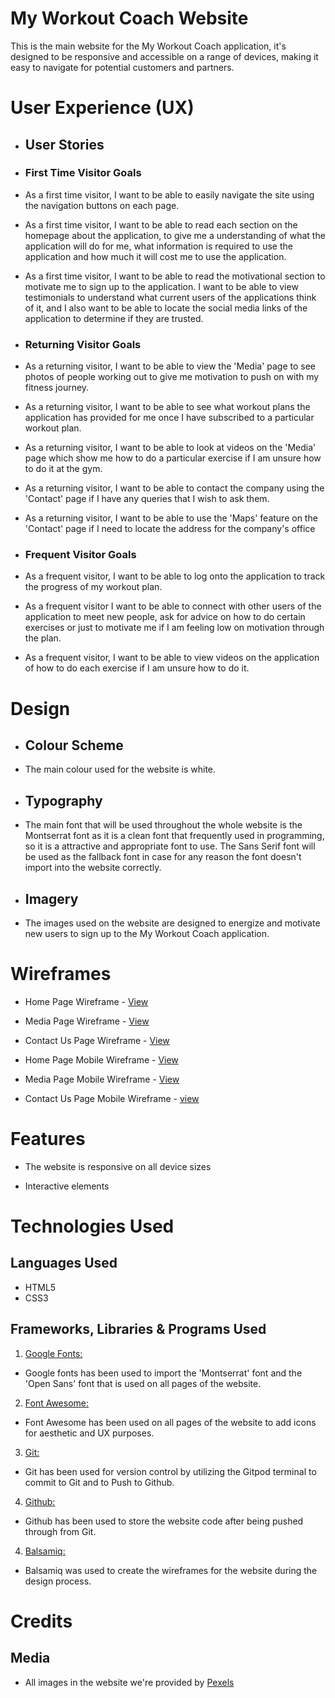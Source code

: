 # My Workout Coach Website

This is the main website for the My Workout Coach application, it's designed to be responsive and accessible on a range of devices, making it easy to navigate for potential customers and partners.

# User Experience (UX)

* ## User Stories

* ### First Time Visitor Goals

* As a first time visitor, I want to be able to easily navigate the site using the navigation buttons on each page.

* As a first time visitor, I want to be able to read each section on the homepage about the application, to give me a understanding of what the application will do for me, what information is required to use the application and how much it will cost me to use the application.

* As a first time visitor, I want to be able to read the motivational section to motivate me to sign up to the application. I want to be able to view testimonials to understand what current users of the applications think of it, and I also want to be able to locate the social media links of the application to determine if they are trusted.

* ### Returning Visitor Goals

* As a returning visitor, I want to be able to view the 'Media' page to see photos of people working out to give me motivation to push on with my fitness journey.

* As a returning visitor, I want to be able to see what workout plans the application has provided for me once I have subscribed to a particular workout plan.

* As a returning visitor, I want to be able to look at videos on the 'Media' page which show me how to do a particular exercise if I am unsure how to do it at the gym.

* As a returning visitor, I want to be able to contact the company using the 'Contact' page if I have any queries that I wish to ask them.

* As a returning visitor, I want to be able to use the 'Maps' feature on the 'Contact' page if I need to locate the address for the company's office 

* ### Frequent Visitor Goals

* As a frequent visitor, I want to be able to log onto the application to track the progress of my workout plan.

* As a frequent visitor I want to be able to connect with other users of the application to meet new people, ask for advice on how to do certain exercises or just to motivate me if I am feeling low on motivation through the plan.

* As a frequent visitor, I want to be able to view videos on the application of how to do each exercise if I am unsure how to do it.



# Design

* ## Colour Scheme

* The main colour used for the website is white.

* ## Typography

* The main font that will be used throughout the whole website is the Montserrat font as it is a clean font that frequently used in programming, so it is a attractive and appropriate font to use. The Sans Serif font will be used as the fallback font in case for any reason the font doesn't import into the website correctly.

* ## Imagery

* The images used on the website are designed to energize and motivate new users to sign up to the My Workout Coach application.

# Wireframes

* Home Page Wireframe - [View](https://i.ibb.co/Bc08cmc/My-Workout-Coach-Home.png)

* Media Page Wireframe - [View](https://pasteboard.co/1e0MScLMVDfr.png)

* Contact Us Page Wireframe - [View](https://pasteboard.co/Wd9H6rVoV023.png)

* Home Page Mobile Wireframe - [View](https://pasteboard.co/oUJBCxJMkmL3.png)

* Media Page Mobile Wireframe - [View](https://pasteboard.co/S8vPW8bSSb1o.png)

* Contact Us Page Mobile Wireframe - [view](https://pasteboard.co/NhKA523Rl1Di.png)

# Features

* The website is responsive on all device sizes

* Interactive elements

# Technologies Used

## Languages Used

* HTML5
* CSS3

## Frameworks, Libraries & Programs Used

1. [Google Fonts:](https://fonts.google.com/)
* Google fonts has been used to import the 'Montserrat' font and the 'Open Sans' font that is used on all pages of the website.

2. [Font Awesome:](https://fontawesome.com/)
* Font Awesome has been used on all pages of the website to add icons for aesthetic and UX purposes.

3. [Git:](https://git-scm.com/)
* Git has been used for version control by utilizing the Gitpod terminal to commit to Git and to Push to Github.

4. [Github:](https://github.com/)
* Github has been used to store the website code after being pushed through from Git.

4. [Balsamiq:](https://www.balsamiq.com/)
* Balsamiq was used to create the wireframes for the website during the design process.

# Credits

## Media

*  All images in the website we're provided by [Pexels](https://www.pexels.com/)
